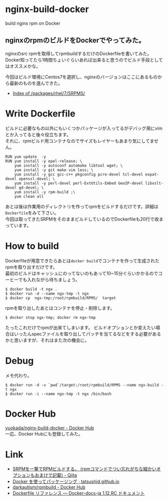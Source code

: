 # nginx-build-docker
build nginx rpm on Docker

## nginxのrpmのビルドをDockerでやってみた。

nginxのsrc rpmを取得してrpmbuildするだけのDockerfileを書いてみた。  
Docker知ってたら1時間ちょいぐらいあれば出来ると思うのでビルド手段としてはオススメかな。

今回はビルド環境にCentos7を選択し、nginxのバージョンはここにあるものから最新のものを選んできた。

- [Index of /packages/rhel/7/SRPMS/][srpm_hosting]

Write Dockerfile
=================

ビルドに必要なもの以外にもいくつかパッケージが入ってるがデバッグ用にvimとか入ってると後々役立ちます。  
それに、rpmビルド用コンテナなのでサイズもレイヤーもあまり気にしてません。

```
RUN yum update  -y
RUN yum install -y epel-release; \
    yum install -y autoconf automake libtool wget; \
    yum install -y git make vim less; \
    yum install -y gcc gcc-c++ pkgconfig pcre-devel tcl-devel expat-devel openssl-devel; \
    yum install -y perl-devel perl-ExtUtils-Embed GeoIP-devel libxslt-devel gd-devel; \
    yum install -y rpm-build ;\
    yum clean all
```

あとは後は作業用のディレクトリを作ってrpmをビルドするだけです。詳細は`Dockerfile`をみて下さい。  
今回は取ってきたSRPMをそのままビルドしているのでDockerfileも20行で收まっています。

How to build
============

Dockerfileが用意できたらあとは`docker build`でコンテナを作って生成されたrpmを取り出すだけです。  
最初のビルドはキャッシュにのってないのもあって10~15分ぐらいかかるのでコーヒーでも入れながら待ちましょう。

```
$ docker build -t ngx .
$ docker run -d --name ngx-tmp -t ngx
$ docker cp  ngx-tmp:/root/rpmbuild/RPMS/  target
```

rpmを取り出したあとはコンテナを停止・削除します。

```
$ docker stop ngx-tmp; docker rm ngx-tmp
```

たったこれだけでrpmが出来てしまいます。
ビルドオプションとか変えたい場合はいったんspecファイルを取り出してパッチを当てるなどをする必要があるかと思いますが、それはまた次の機会に。

Debug
=====

メモ代わり。

```
$ docker run -d -v `pwd`/target:/root/rpmbuild/RPMS --name ngx-build -t ngx
$ docker run -i --name ngx-tmp -t ngx /bin/bash
```

Docker Hub
==========
[yuokada/nginx-build-docker - Docker Hub][my_docker_hub]  
一応、Docker Hubにも登録してみた。

Link
====

- [SRPMを一撃でRPMビルドする。 (rpmコマンドでつい忘れがちな細かいオプションもおまけで記載) - Qiita][qiita_srpm]
- [Docker を使ってパッケージング · tatsushid.github.io][tatsushid_github]
- [darkautism/rpmbuild - Docker Hub][sample_hub]
- [Dockerfile リファレンス — Docker-docs-ja 1.12.RC ドキュメント][docker_reference]


[srpm_hosting]: http://nginx.org/packages/rhel/7/SRPMS/ "Index of /packages/rhel/7/SRPMS/"
[my_docker_hub]: https://hub.docker.com/r/yuokada/nginx-build-docker/ "yuokada/nginx-build-docker - Docker Hub"
[qiita_srpm]: http://qiita.com/koitatu3/items/49635de6ec40a5f30222 "SRPMを一撃でRPMビルドする。 (rpmコマンドでつい忘れがちな細かいオプションもおまけで記載) - Qiita"
[docker_reference]:  http://docs.docker.jp/engine/reference/builder.html#volume "Dockerfile リファレンス — Docker-docs-ja 1.12.RC ドキュメント"
[sample_hub]: https://hub.docker.com/r/darkautism/rpmbuild/ "darkautism/rpmbuild - Docker Hub"
[tatsushid_github]: http://tatsushid.github.io/blog/2015/12/packaging-with-docker/ "Docker を使ってパッケージング · tatsushid.github.io"
